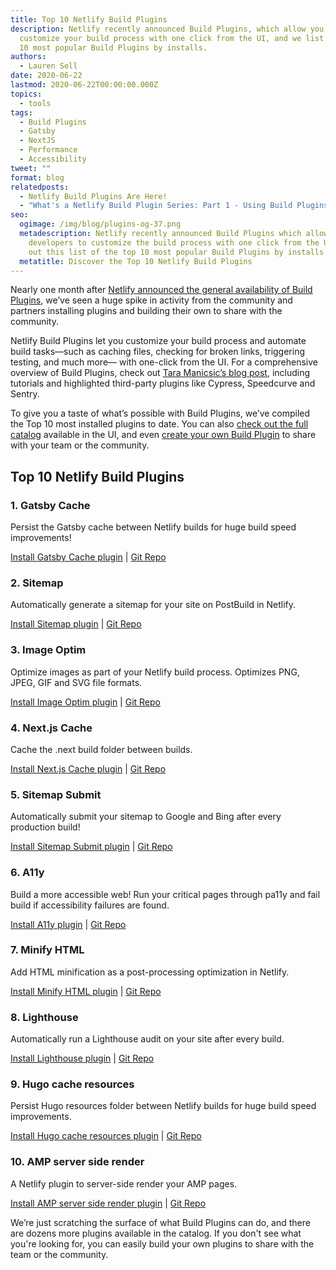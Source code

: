 ```yaml
---
title: Top 10 Netlify Build Plugins
description: Netlify recently announced Build Plugins, which allow you to
  customize your build process with one click from the UI, and we list the top
  10 most popular Build Plugins by installs.
authors:
  - Lauren Sell
date: 2020-06-22
lastmod: 2020-06-22T00:00:00.000Z
topics:
  - tools
tags:
  - Build Plugins
  - Gatsby
  - NextJS
  - Performance
  - Accessibility
tweet: ""
format: blog
relatedposts:
  - Netlify Build Plugins Are Here!
  - "What's a Netlify Build Plugin Series: Part 1 - Using Build Plugins"
seo:
  ogimage: /img/blog/plugins-og-37.png
  metadescription: Netlify recently announced Build Plugins which allows
    developers to customize the build process with one click from the UI. Check
    out this list of the top 10 most popular Build Plugins by installs.
  metatitle: Discover the Top 10 Netlify Build Plugins
---
```

Nearly one month after [Netlify announced the general availability of Build Plugins](https://www.youtube.com/watch?v=w9yrrQBBKos), we’ve seen a huge spike in activity from the community and partners installing plugins and building their own to share with the community.

Netlify Build Plugins let you customize your build process and automate build tasks—such as caching files, checking for broken links, triggering testing, and much more— with one-click from the UI. For a comprehensive overview of Build Plugins, check out [Tara Manicsic’s blog post](https://www.netlify.com/blog/2020/05/27/netlify-build-plugins-are-here/), including tutorials and highlighted third-party plugins like Cypress, Speedcurve and Sentry.

To give you a taste of what’s possible with Build Plugins, we’ve compiled the Top 10 most installed plugins to date. You can also [check out the full catalog](https://app.netlify.com/plugins) available in the UI, and even [create your own Build Plugin](https://docs.netlify.com/configure-builds/build-plugins/create-plugins/) to share with your team or the community.

## Top 10 Netlify Build Plugins

### 1. Gatsby Cache

Persist the Gatsby cache between Netlify builds for huge build speed improvements!

[Install Gatsby Cache plugin](https://app.netlify.com/plugins/netlify-plugin-gatsby-cache/install) | [Git Repo](https://github.com/jlengstorf/netlify-plugin-gatsby-cache)

### 2. Sitemap

Automatically generate a sitemap for your site on PostBuild in Netlify.

[Install Sitemap plugin](https://app.netlify.com/plugins/@netlify/plugin-sitemap/install) | [Git Repo](https://github.com/netlify-labs/netlify-plugin-sitemap)


### 3. Image Optim

Optimize images as part of your Netlify build process. Optimizes PNG, JPEG, GIF and SVG file formats.

[Install Image Optim plugin](https://app.netlify.com/plugins/netlify-plugin-image-optim/install) | [Git Repo](https://github.com/chrisdwheatley/netlify-plugin-image-optim)


### 4. Next.js Cache

Cache the .next build folder between builds.

[Install Next.js Cache plugin](https://app.netlify.com/plugins/netlify-plugin-cache-nextjs/install)
 | [Git Repo](https://github.com/pizzafox/netlify-cache-nextjs)

### 5. Sitemap Submit

Automatically submit your sitemap to Google and Bing after every production build!

[Install Sitemap Submit plugin](https://app.netlify.com/teams/lauren-wedvpv8/plugins/netlify-plugin-submit-sitemap/install) | [Git Repo](https://github.com/netlify-labs/netlify-plugin-sitemap)


### 6. A11y

Build a more accessible web! Run your critical pages through pa11y and fail build if accessibility failures are found.

[Install A11y plugin](https://app.netlify.com/plugins/netlify-plugin-a11y/install) | [Git Repo](https://github.com/netlify-labs/netlify-plugin-a11y)


### 7. Minify HTML

Add HTML minification as a post-processing optimization in Netlify.

[Install Minify HTML plugin](https://app.netlify.com/plugins/netlify-plugin-minify-html/install) | [Git Repo](https://github.com/philhawksworth/netlify-plugin-minify-html)


### 8. Lighthouse

Automatically run a Lighthouse audit on your site after every build.

[Install Lighthouse plugin](https://app.netlify.com/plugins/@netlify/plugin-lighthouse/install) | [Git Repo](https://github.com/netlify-labs/netlify-plugin-lighthouse)


### 9. Hugo cache resources

Persist Hugo resources folder between Netlify builds for huge build speed improvements.

[Install Hugo cache resources plugin](https://app.netlify.com/plugins/netlify-plugin-hugo-cache-resources/install) | [Git Repo](https://github.com/cdeleeuwe/netlify-plugin-hugo-cache-resources)


### 10. AMP server side render

A Netlify plugin to server-side render your AMP pages.

[Install AMP server side render plugin](https://app.netlify.com/plugins/netlify-plugin-amp-server-side-rendering/install) | [Git Repo](https://github.com/martinbean/netlify-plugin-amp-server-side-rendering)


We’re just scratching the surface of what Build Plugins can do, and there are dozens more plugins available in the catalog. If you don't see what you're looking for, you can easily build your own plugins to share with the team or the community.
